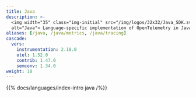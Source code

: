```yaml
---
title: Java
description: >-
  <img width="35" class="img-initial" src="/img/logos/32x32/Java_SDK.svg"
  alt="Java"> Language-specific implementation of OpenTelemetry in Java.
aliases: [/java, /java/metrics, /java/tracing]
cascade:
  vers:
    instrumentation: 2.18.0
    otel: 1.52.0
    contrib: 1.47.0
    semconv: 1.34.0
weight: 18
---
```


{{% docs/languages/index-intro java /%}}
